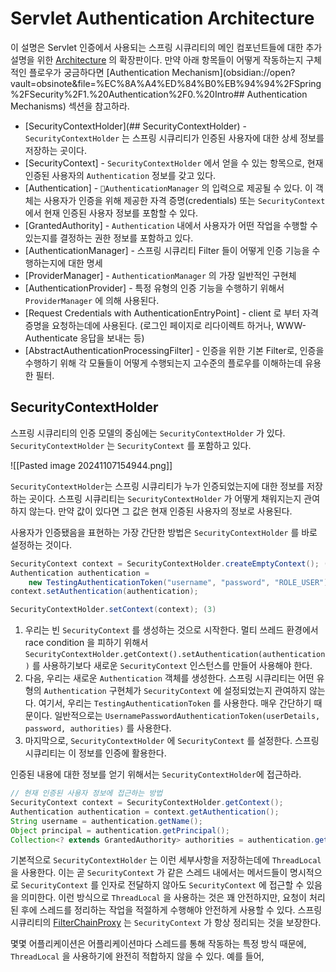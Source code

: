 
# Servlet Authentication Architecture

이 설명은 Servlet 인증에서 사용되는 스프링 시큐리티의 메인 컴포넌트들에 대한 추가 설명을 위한 [Architecture](obsidian://open?vault=obsinote&file=%EC%8A%A4%ED%84%B0%EB%94%94%2FSpring%2FSecurity%2F0.%20Intro#Architecture) 의 확장판이다. 만약 아래 항목들이 어떻게 작동하는지 구체적인 플로우가 궁금하다면 [Authentication Mechanism](obsidian://open?vault=obsinote&file=%EC%8A%A4%ED%84%B0%EB%94%94%2FSpring%2FSecurity%2F1.%20Authentication%2F0.%20Intro## Authentication Mechanisms) 섹션을 참고하라. 

* [SecurityContextHolder](## SecurityContextHolder) - `SecurityContextHolder` 는 스프링 시큐리티가 인증된 사용자에 대한 상세 정보를 저장하는 곳이다.
* [SecurityContext] - `SecurityContextHolder` 에서 얻을 수 있는 항목으로, 현재 인증된 사용자의 `Authentication` 정보를 갖고 있다.
* [Authentication] - `AuthenticationManager` 의 입력으로 제공될 수 있다. 이 객체는 사용자가 인증을 위해 제공한 자격 증명(credentials) 또는 `SecurityContext` 에서 현재 인증된 사용자 정보를 포함할 수 있다.
* [GrantedAuthority] - `Authentication` 내에서 사용자가 어떤 작업을 수행할 수 있는지를 결정하는 권한 정보를 포함하고 있다.
* [AuthenticationManager] - 스프링 시큐리티 Filter 들이 어떻게 인증 기능을 수행하는지에 대한 명세
* [ProviderManager] - `AuthenticationManager` 의 가장 일반적인 구현체
* [AuthenticationProvider] - 특정 유형의 인증 기능을 수행하기 위해서 `ProviderManager` 에 의해 사용된다. 
* [Request Credentials with AuthenticationEntryPoint] - client 로 부터 자격 증명을 요청하는데에 사용된다. (로그인 페이지로 리다이렉트 하거나, WWW-Authenticate 응답을 보내는 등)
* [AbstractAuthenticationProcessingFilter] - 인증을 위한 기본 Filter로, 인증을 수행하기 위해 각 모듈들이 어떻게 수행되는지 고수준의 플로우를 이해하는데 유용한 필터.

## SecurityContextHolder

스프링 시큐리티의 인증 모델의 중심에는 `SecurityContextHolder` 가 있다. `SecurityContextHolder` 는 `SecurityContext` 를 포함하고 있다.

![[Pasted image 20241107154944.png]]

`SecurityContextHolder`는 스프링 시큐리티가 누가 인증되었는지에 대한 정보를 저장하는 곳이다. 스프링 시큐리티는 `SecurityContextHolder` 가 어떻게 채워지는지 관여하지 않는다. 만약 값이 있다면 그 값은 현재 인증된 사용자의 정보로 사용된다. 

사용자가 인증됐음을 표현하는 가장 간단한 방법은 `SecurityContextHolder` 를 바로 설정하는 것이다.

```java
SecurityContext context = SecurityContextHolder.createEmptyContext(); (1)
Authentication authentication =
    new TestingAuthenticationToken("username", "password", "ROLE_USER"); (2)
context.setAuthentication(authentication);

SecurityContextHolder.setContext(context); (3)
```

1) 우리는 빈 `SecurityContext` 를 생성하는 것으로 시작한다. 멀티 쓰레드 환경에서 race condition 을 피하기 위해서 `SecurityContextHolder.getContext().setAuthentication(authentication)` 를 사용하기보다 새로운 `SecurityContext` 인스턴스를 만들어 사용해야 한다.
2) 다음, 우리는 새로운 `Authentication` 객체를 생성한다.  스프링 시큐리티는 어떤 유형의 `Authentication` 구현체가 `SecurityContext` 에 설정되었는지 관여하지 않는다. 여기서, 우리는 `TestingAuthenticationToken` 를 사용한다. 매우 간단하기 때문이다. 일반적으로는 `UsernamePasswordAuthenticationToken(userDetails, password, authorities)` 를 사용한다.
3) 마지막으로, `SecurityContextHolder` 에 `SecurityContext` 를 설정한다. 스프링 시큐리티는 이 정보를 인증에 활용한다.

인증된 내용에 대한 정보를 얻기 위해서는 `SecurityContextHolder`에 접근하라.

```java
// 현재 인증된 사용자 정보에 접근하는 방법
SecurityContext context = SecurityContextHolder.getContext();
Authentication authentication = context.getAuthentication();
String username = authentication.getName();
Object principal = authentication.getPrincipal();
Collection<? extends GrantedAuthority> authorities = authentication.getAuthorities();
```

기본적으로 `SecurityContextHolder` 는 이런 세부사항을 저장하는데에 `ThreadLocal` 을 사용한다. 이는 곧 `SecurityContext` 가 같은 스레드 내에서는 메서드들이 명시적으로 `SecurityContext` 를 인자로 전달하지 않아도 `SecurityContext` 에 접근할 수 있음을 의미한다. 이런 방식으로 `ThreadLocal` 을 사용하는 것은 꽤 안전하지만, 요청이 처리된 후에 스레드를 정리하는 작업을 적절하게 수행해야 안전하게 사용할 수 있다. 스프링 시큐리티의 [FilterChainProxy](obsidian://open?vault=obsinote&file=%EC%8A%A4%ED%84%B0%EB%94%94%2FSpring%2FSecurity%2F0.%20intro%2F0.%20Intro) 는 `SecurityContext` 가 항상 정리되는 것을 보장한다.

몇몇 어플리케이션은 어플리케이션마다 스레드를 통해 작동하는 특정 방식 때문에,  `ThreadLocal` 을 사용하기에 완전히 적합하지 않을 수 있다. 예를 들어, 